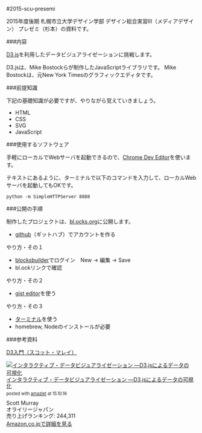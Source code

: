 #2015-scu-presemi

2015年度後期
札幌市立大学デザイン学部
デザイン総合実習III（メディアデザイン）
プレゼミ（杉本）の資料です。

###内容

[D3.js](http://d3js.org/)を利用したデータビジュアライゼーションに挑戦します。

D3.jsは、Mike Bostockらが制作したJavaScriptライブラリです。
Mike Bostockは、元New York Timesのグラフィックエディタです。

###前提知識

下記の基礎知識が必要ですが、やりながら覚えていきましょう。

- HTML
- CSS
- SVG
- JavaScript

###使用するソフトウェア

手軽にローカルでWebサーバを起動できるので、[Chrome Dev Editor](https://chrome.google.com/webstore/detail/chrome-dev-editor-develop/pnoffddplpippgcfjdhbmhkofpnaalpg)を使います。

テキストにあるように、ターミナルで以下のコマンドを入力して、ローカルWebサーバを起動してもOKです。

```
python -m SimpleHTTPServer 8888
```

###公開の手順

制作したプロジェクトは、[bl.ocks.org](http://bl.ocks.org/)に公開します。

- [github](http://github.com/)（ギットハブ）でアカウントを作る

やり方・その１

- [blocksbuilder](http://blockbuilder.org/)でログイン　New → 編集 → Save
- bl.ockリンクで確認

やり方・その２

- [gist editor](https://gist.github.com/)を使う

やり方・その３

- [ターミナル](http://bost.ocks.org/mike/block/)を使う
 - homebrew, Nodeのインストールが必要

###参考資料

[D3入門（スコット・マレイ）](http://ja.d3js.info/alignedleft/tutorials/d3/)

<div class="amazlet-box" style="margin-bottom:0px;"><div class="amazlet-image" style="float:left;margin:0px 12px 1px 0px;"><a href="http://www.amazon.co.jp/exec/obidos/ASIN/4873116465/npopragma-22/ref=nosim/" name="amazletlink" target="_blank"><img src="http://ecx.images-amazon.com/images/I/51BarZiCJnL._SL160_.jpg" alt="インタラクティブ・データビジュアライゼーション ―D3.jsによるデータの可視化" style="border: none;" /></a></div><div class="amazlet-info" style="line-height:120%; margin-bottom: 10px"><div class="amazlet-name" style="margin-bottom:10px;line-height:120%"><a href="http://www.amazon.co.jp/exec/obidos/ASIN/4873116465/npopragma-22/ref=nosim/" name="amazletlink" target="_blank">インタラクティブ・データビジュアライゼーション ―D3.jsによるデータの可視化</a><div class="amazlet-powered-date" style="font-size:80%;margin-top:5px;line-height:120%">posted with <a href="http://www.amazlet.com/" title="amazlet" target="_blank">amazlet</a> at 15.10.16</div></div><div class="amazlet-detail">Scott Murray <br />オライリージャパン <br />売り上げランキング: 244,311<br /></div><div class="amazlet-sub-info" style="float: left;"><div class="amazlet-link" style="margin-top: 5px"><a href="http://www.amazon.co.jp/exec/obidos/ASIN/4873116465/npopragma-22/ref=nosim/" name="amazletlink" target="_blank">Amazon.co.jpで詳細を見る</a></div></div></div><div class="amazlet-footer" style="clear: left"></div></div>
